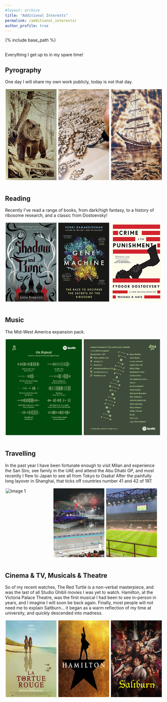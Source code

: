 ```yaml
---
#layout: archive
title: "Additional Interests"
permalink: /additional_interests/
author_profile: true
---
```


{% include base_path %}

<br>
Everything I get up to in my spare time!

<h2> Pyrography </h2>

One day I will share my own work publicly, today is not that day.

<div style="display: flex;">
  <img src="/images/Bear_Pyrography.jpg" alt="Image 1" style="width: 33.33%; border: 2px solid white; margin-right: 2px;">
  <img src="/images/Map_Pyrography.jpg" alt="Image 1" style="width: 33.33%; border: 2px solid white; margin-right: 2px;">
  <img src="/images/Ship_Pyrography.jpg" alt="Image 2" style="width: 33.33%; border: 2px solid white;">
</div>

<br>

<h2> Reading </h2>

Recently I've read a range of books, from dark/high fantasy, to a history of ribosome research, and a classic from Dostoevsky!

<div style="display: flex;">
  <img src="/images/Shadow_and_Bone.jpg" alt="Image 1" style="width: 33.33%; border: 2px solid white; margin-right: 2px;">
  <img src="/images/Gene_Machine.jpg" alt="Image 1" style="width: 33.33%; border: 2px solid white; margin-right: 2px;">
  <img src="/images/Crime_and_Punishment.jpg" alt="Image 2" style="width: 33.33%; border: 2px solid white;">
</div>

<br>

<h2> Music </h2>

The Mid-West America expansion pack.

<div style="display: flex;">
  <img src="/images/Top_Ten.png" alt="Image 1" style="width: 50%; border: 2px solid white; margin-right: 2px;">
  <img src="/images/Spotify_Artists.png" alt="Image 3" style="width: 50%; border: 2px solid white;">
</div>

<br>

<h2> Travelling </h2>

In the past year I have been fortunate enough to visit Milan and experience the San Siro, see family in the UAE and attend the Abu Dhabi GP, and most recently I flew to Japan to see all from Tokyo to Osaka! After the painfully long layover in Shanghai, that ticks off countries number 41 and 42 of 197.

<div style="display: flex;">
  <img src="/images/Arashiyama.jpg" alt="Image 1" style="width: 33.33%; border: 2px solid white; margin-right: 2px;">
  <img src="/images/Abu_Dhabi.jpg" alt="Image 2" style="width: 33.33%; border: 2px solid white; margin-right: 2px;">
  <img src="/images/San_Siro.jpg" alt="Image 3" style="width: 33.33%; border: 2px solid white;">
</div>

<br>

<h2> Cinema & TV, Musicals & Theatre </h2>

So of my recent watches, The Red Turtle is a non-verbal masterpiece, and was the last of all Studio Ghibli movies I was yet to watch. Hamilton, at the Victoria Palace Theatre, was the first musical I had been to see in-person in years, and I imagine I will soon be back again. Finally, most people will not need me to explain Saltburn... it began as a warm reflection of my time at university, and quickly descended into madness.

<div style="display: flex;">
  <img src="/images/The_Red_Turtle.jpg" alt="Image 1" style="width: 33.33%; border: 2px solid white; margin-right: 2px;">
  <img src="/images/Hamilton.jpg" alt="Image 2" style="width: 33.33%; border: 2px solid white; margin-right: 2px;">
  <img src="/images/Saltburn.jpg" alt="Image 3" style="width: 33.33%; border: 2px solid white;">
</div>

<br>


<!--
<h2> Ancient History </h2>

I have found myself to be somewhat obsessed with the ongoing attempts to decode the Harappan Script, an early written language of the Indus Valley Civilization. I was hoping to use my own ideas of machine learning techniques to tackle the problem, and quickly realised that cryptographers and highly-regarded professors had already been trying to do so for years... Anyway I continue to read about the Sumerians, Harappans, and other early civilisations out of pure fascination.

<div style="display: flex;">
  <img src="/images/Harappan_Script.jpg" alt="Image 1" style="width: 33.33%; border: 2px solid white; margin-right: 2px;">
  <img src="/images/Ancient_Sumer.jpg" alt="Image 2" style="width: 33.33%; border: 2px solid white;">
</div>

<br>

-->

<!--

<h2> Sport </h2>

I grew up with football and skiing as my primary sports, and managed to reach a fairly high level in both while time and health permitted. As a spectator I also hold an interest in basketball, formula 1, and tennis. I am now focusing on preparing for an Ironman in 2026, and in time I will track my running, swimming, and cycling progress here.

<div style="display: flex;">
  <img src="/images/Hazard.jpg" alt="Image 1" style="width: 33.33%; border: 2px solid white; margin-right: 2px;">
  <img src="/images/Del_Piero.jpg" alt="Image 1" style="width: 33.33%; border: 2px solid white; margin-right: 2px;">
  <img src="/images/ney.jpg" alt="Image 2" style="width: 33.33%; border: 2px solid white;">
</div>

-->

<!-- Add Del Piero Image and Athletic Analytics 

Day 1: Distance, Speed

-->

<br>


<!--

Ideas:

In Time:

- Woodburning Art
- Aviation
- Humanitarian Aid in Africa
- Astronomy (YT Channel)

* eSports: Fifa 19 #1 Global Weekly Rank, Progressed to Ro32 to represent England
* Investing/Trading
* Languages (broken french...)
* Countries/Capitals/Flags/Regions (Sporcle Quiz Champion)
* PI (150 Digits)
* Rubix Cube (47s Record)
* Periodic Table Song

* Side-business?

-->